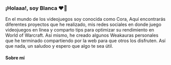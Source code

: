 ### ¡Holaaa!, soy Blanca ❤️💛

<p align="left">En el mundo de los videojuegos soy conocida como Cora,
  Aquí encontrarás diferentes proyectos que he realizado, mis redes sociales en donde juego videojuegos en línea y comparto tips para optimizar su rendimiento en World of Warcraft. Así mismo, he creado algunos Weakauras personales que he terminado compartiendo por la web para que otros los disfruten. Así que nada, un saludoo y espero que algo te sea útil.
</p>

#### Sobre mí
